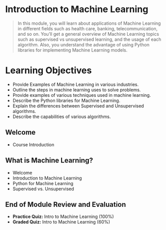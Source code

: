 # Introduction to Machine Learning
> In this module, you will learn about applications of Machine Learning in different fields such as health care, banking, telecommunication, and so on. You’ll get a general overview of Machine Learning topics such as supervised vs unsupervised learning, and the usage of each algorithm. Also, you understand the advantage of using Python libraries for implementing Machine Learning models.
# Learning Objectives
- Provide Examples of Machine Learning in various industries.
- Outline the steps in machine learning uses to solve problems.
- Provide examples of various techniques used in machine learning.
- Describe the Python libraries for Machine Learning.
- Explain the differences between Supervised and Unsupervised algorithms.
- Describe the capabilities of various algorithms.
## Welcome
- Course Introduction
## What is Machine Learning?
- Welcome
- Introduction to Machine Learning
- Python for Machine Learning
- Supervised vs. Unsupervised
## End of Module Review and Evaluation
- **Practice Quiz:** Intro to Machine Learning (100%)
- **Graded Quiz:** Intro to Machine Learning (60%)
